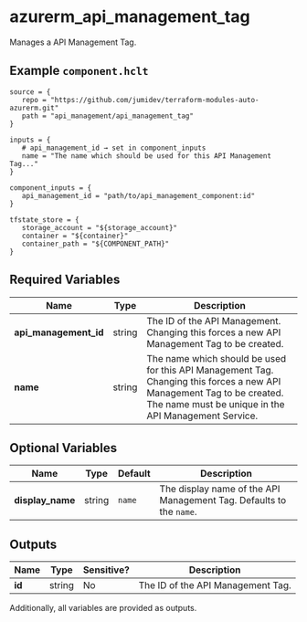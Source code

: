 # azurerm_api_management_tag

Manages a API Management Tag.

## Example `component.hclt`

```hcl
source = {
   repo = "https://github.com/jumidev/terraform-modules-auto-azurerm.git"   
   path = "api_management/api_management_tag"   
}

inputs = {
   # api_management_id → set in component_inputs
   name = "The name which should be used for this API Management Tag..."   
}

component_inputs = {
   api_management_id = "path/to/api_management_component:id"   
}

tfstate_store = {
   storage_account = "${storage_account}"   
   container = "${container}"   
   container_path = "${COMPONENT_PATH}"   
}

```

## Required Variables

| Name | Type |  Description |
| ---- | --------- |  ----------- |
| **api_management_id** | string |  The ID of the API Management. Changing this forces a new API Management Tag to be created. | 
| **name** | string |  The name which should be used for this API Management Tag. Changing this forces a new API Management Tag to be created. The name must be unique in the API Management Service. | 

## Optional Variables

| Name | Type |  Default  |  Description |
| ---- | --------- |  ----------- | ----------- |
| **display_name** | string |  `name`  |  The display name of the API Management Tag. Defaults to the `name`. | 



## Outputs

| Name | Type | Sensitive? | Description |
| ---- | ---- | --------- | --------- |
| **id** | string | No  | The ID of the API Management Tag. | 

Additionally, all variables are provided as outputs.
